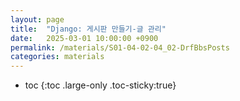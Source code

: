 ```yaml
---
layout: page
title:  "Django: 게시판 만들기-글 관리"
date:   2025-03-01 10:00:00 +0900
permalink: /materials/S01-04-02-04_02-DrfBbsPosts
categories: materials
---
```

* toc
{:toc .large-only .toc-sticky:true}
